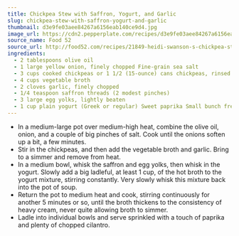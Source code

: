 ```yaml
---
title: Chickpea Stew with Saffron, Yogurt, and Garlic
slug: chickpea-stew-with-saffron-yogurt-and-garlic
thumbnail: d3e9fe03aee84267a6156eab140ce9d4.jpg
image_url: https://cdn2.pepperplate.com/recipes/d3e9fe03aee84267a6156eab140ce9d4.jpg
source_name: Food 52
source_url: http://food52.com/recipes/21849-heidi-swanson-s-chickpea-stew-with-saffron-yogurt-and-garlic
ingredients:
  - 2 tablespoons olive oil
  - 1 large yellow onion, finely chopped Fine-grain sea salt
  - 3 cups cooked chickpeas or 1 1/2 (15-ounce) cans chickpeas, rinsed and drained
  - 4 cups vegetable broth
  - 2 cloves garlic, finely chopped
  - 1/4 teaspoon saffron threads (2 modest pinches)
  - 3 large egg yolks, lightly beaten
  - 1 cup plain yogurt (Greek or regular) Sweet paprika Small bunch fresh cilantro, chopped
---
```


* In a medium-large pot over medium-high heat, combine the olive oil, onion, and a couple of big pinches of salt. Cook until the onions soften up a bit, a few minutes.
* Stir in the chickpeas, and then add the vegetable broth and garlic. Bring to a simmer and remove from heat.
* In a medium bowl, whisk the saffron and egg yolks, then whisk in the yogurt. Slowly add a big ladleful, at least 1 cup, of the hot broth to the yogurt mixture, stirring constantly. Very slowly whisk this mixture back into the pot of soup.
* Return the pot to medium heat and cook, stirring continuously for another 5 minutes or so, until the broth thickens to the consistency of heavy cream, never quite allowing broth to simmer.
* Ladle into individual bowls and serve sprinkled with a touch of paprika and plenty of chopped cilantro.

